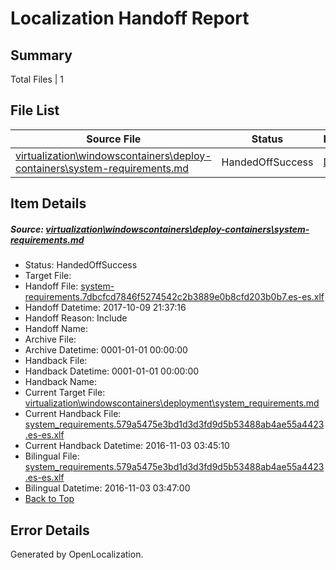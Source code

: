 # <a name='report-top'></a> Localization Handoff Report

## Summary
 Total Files | 1

## File List
 Source File | Status | Details 
 ----------- | ------ | ------- 
 [virtualization\windowscontainers\deploy-containers\system-requirements.md](https://github.com/Microsoft/Virtualization-Documentation-Private/blob/380dd8e78780995b96def2e2ec6e22e3387e82e0/virtualization/windowscontainers/deploy-containers/system-requirements.md) | HandedOffSuccess | [Details](#f4ee9346db77e29f9d3366634b8b6ad07d0fec08292)

## Item Details
##### <a name='f4ee9346db77e29f9d3366634b8b6ad07d0fec08292'></a> Source: [virtualization\windowscontainers\deploy-containers\system-requirements.md](https://github.com/Microsoft/Virtualization-Documentation-Private/blob/380dd8e78780995b96def2e2ec6e22e3387e82e0/virtualization/windowscontainers/deploy-containers/system-requirements.md)
* Status: HandedOffSuccess
* Target File: 
* Handoff File: [system-requirements.7dbcfcd7846f5274542c2b3889e0b8cfd203b0b7.es-es.xlf](https://github.com/MicrosoftDocs/Virtualization-Documentation-Private.handoff/blob/ad9cf6547279972ae40089e172056a70a3a05350/ol-handoff/MicrosoftDocs/Virtualization-Documentation-Private.es-es/live/system-requirements.7dbcfcd7846f5274542c2b3889e0b8cfd203b0b7.es-es.xlf)
* Handoff Datetime: 2017-10-09 21:37:16
* Handoff Reason: Include
* Handoff Name: 
* Archive File: 
* Archive Datetime: 0001-01-01 00:00:00
* Handback File: 
* Handback Datetime: 0001-01-01 00:00:00
* Handback Name: 
* Current Target File: [virtualization\windowscontainers\deployment\system_requirements.md](https://github.com/MicrosoftDocs/Virtualization-Documentation-Private.es-es/blob/0c8dd09e0b31fcce1f45d10a2070a4c8298e1884/virtualization/windowscontainers/deployment/system_requirements.md)
* Current Handback File: [system_requirements.579a5475e3bd1d3d3fd9d5b53488ab4ae55a4423.es-es.xlf](https://github.com/MicrosoftDocs/Virtualization-Documentation-Private.handback/blob/fc3bd3839320df82cda5cbaed6c9c91dd65a3b80/ol-handback/Microsoft/Virtualization-Documentation-Private.es-es/live/system_requirements.579a5475e3bd1d3d3fd9d5b53488ab4ae55a4423.es-es.xlf)
* Current Handback Datetime: 2016-11-03 03:45:10
* Bilingual File: [system_requirements.579a5475e3bd1d3d3fd9d5b53488ab4ae55a4423.es-es.xlf](https://github.com/MicrosoftDocs/Virtualization-Documentation-Private.handback/blob/fc3bd3839320df82cda5cbaed6c9c91dd65a3b80/ol-handback/Microsoft/Virtualization-Documentation-Private.es-es/live/system_requirements.579a5475e3bd1d3d3fd9d5b53488ab4ae55a4423.es-es.xlf)
* Bilingual Datetime: 2016-11-03 03:47:00
* [Back to Top](#report-top)


## Error Details

Generated by OpenLocalization.
